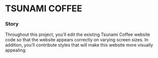 # TSUNAMI COFFEE

### Story

Throughout this project, you’ll edit the existing Tsunami Coffee website code so that the website appears correctly on varying screen sizes. In addition, you’ll contribute styles that will make this website more visually appealing.

